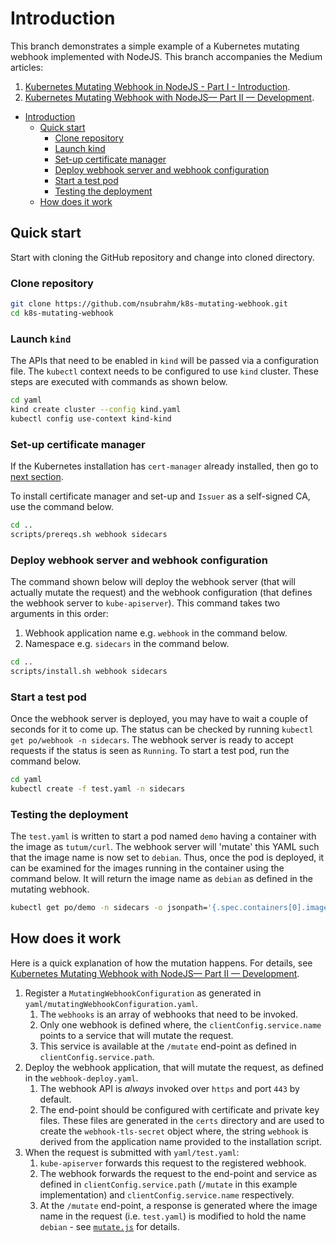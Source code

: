 # Introduction

This branch demonstrates a simple example of a Kubernetes mutating webhook implemented with NodeJS. This branch accompanies the Medium articles: 

1. [Kubernetes Mutating Webhook in NodeJS - Part I - Introduction](https://medium.com/@nageshblore/kubernetes-mutating-webhook-with-nodejs-part-i-introduction-ee33b2668af4).
2. [Kubernetes Mutating Webhook with NodeJS— Part II — Development](https://medium.com/@nageshblore/kubernetes-mutating-webhook-part-ii-development-bec5033c591d).

- [Introduction](#introduction)
  - [Quick start](#quick-start)
    - [Clone repository](#clone-repository)
    - [Launch kind](#launch-kind)
    - [Set-up certificate manager](#set-up-certificate-manager)
    - [Deploy webhook server and webhook configuration](#deploy-webhook-server-and-webhook-configuration)
    - [Start a test pod](#start-a-test-pod)
    - [Testing the deployment](#testing-the-deployment)
  - [How does it work](#how-does-it-work)

## Quick start

Start with cloning the GitHub repository and change into cloned directory.

### Clone repository

```bash
git clone https://github.com/nsubrahm/k8s-mutating-webhook.git
cd k8s-mutating-webhook
```

### Launch `kind`

The APIs that need to be enabled in `kind` will be passed via a configuration file. The `kubectl` context needs to be configured to use `kind` cluster. These steps are executed with commands as shown below.

```bash
cd yaml
kind create cluster --config kind.yaml
kubectl config use-context kind-kind
```

### Set-up certificate manager

If the Kubernetes installation has `cert-manager` already installed, then go to [next section](#deploy-webhook-server-and-webhook-configuration).

To install certificate manager and set-up and `Issuer` as a self-signed CA, use the command below.

```bash
cd ..
scripts/prereqs.sh webhook sidecars
```

### Deploy webhook server and webhook configuration

The command shown below will deploy the webhook server (that will actually mutate the request) and the webhook configuration (that defines the webhook server to `kube-apiserver`). This command takes two arguments in this order:

1. Webhook application name e.g. `webhook` in the command below.
2. Namespace e.g. `sidecars` in the command below.

```bash
cd ..
scripts/install.sh webhook sidecars
```

### Start a test pod

Once the webhook server is deployed, you may have to wait a couple of seconds for it to come up. The status can be checked by running `kubectl get po/webhook -n sidecars`. The webhook server is ready to accept requests if the status is seen as `Running`. To start a test pod, run the command below.

```bash
cd yaml
kubectl create -f test.yaml -n sidecars
```

### Testing the deployment

The `test.yaml` is written to start a pod named `demo` having a container with the image as `tutum/curl`. The webhook server will 'mutate' this YAML such that the image name is now set to `debian`. Thus, once the pod is deployed, it can be examined for the images running in the container using the command below. It will return the image name as `debian` as defined in the mutating webhook.

```bash
kubectl get po/demo -n sidecars -o jsonpath='{.spec.containers[0].image}'
```

## How does it work

Here is a quick explanation of how the mutation happens. For details, see [Kubernetes Mutating Webhook with NodeJS— Part II — Development](https://medium.com/@nageshblore/kubernetes-mutating-webhook-part-ii-development-bec5033c591d).

1. Register a `MutatingWebhookConfiguration` as generated in `yaml/mutatingWebhookConfiguration.yaml`.
   1. The `webhooks` is an array of webhooks that need to be invoked.
   2. Only one webhook is defined where, the `clientConfig.service.name` points to a service that will mutate the request.
   3. This service is available at the `/mutate` end-point as defined in `clientConfig.service.path`.
2. Deploy the webhook application, that will mutate the request, as defined in the `webhook-deploy.yaml`.
   1. The webhook API is _always_ invoked over `https` and port `443` by default.
   2. The end-point should be configured with certificate and private key files. These files are generated in the `certs` directory and are used to create the `webhook-tls-secret` object where, the string `webhook` is derived from the application name provided to the installation script.
3. When the request is submitted with `yaml/test.yaml`:
   1. `kube-apiserver` forwards this request to the registered webhook.
   2. The webhook forwards the request to the end-point and service as defined in `clientConfig.service.path` (`/mutate` in this example implementation) and `clientConfig.service.name` respectively.
   3. At the `/mutate` end-point, a response is generated where the image name in the request (i.e. `test.yaml`) is modified to hold the name `debian` - see [`mutate.js`](webhook/app/mutate.js) for details.
